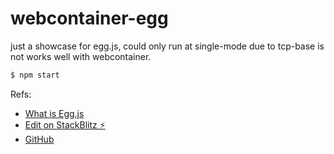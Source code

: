 # webcontainer-egg

just a showcase for egg.js, could only run at single-mode due to tcp-base is not works well with webcontainer.

```bash
$ npm start
```

Refs:

- [What is Egg.js](https://eggjs.org/)
- [Edit on StackBlitz ⚡️](https://stackblitz.com/edit/webcontainer-egg)
- [GitHub](https://github.com/atian25/webcontainer-egg)
